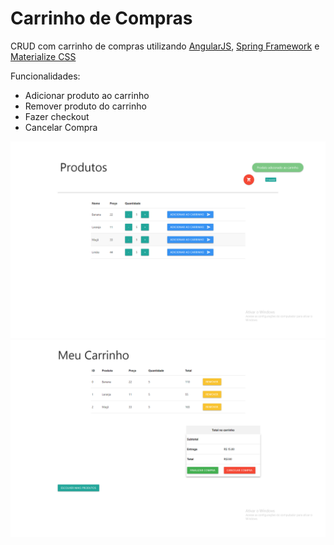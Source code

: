 # Carrinho de Compras
CRUD com carrinho de compras utilizando <a href='https://angular.io/'>AngularJS</a>, <a href='https://spring.io/'>Spring Framework</a> e <a href='https://materializecss.com/'>Materialize CSS</a>


Funcionalidades:
<ul>
  <li>Adicionar produto ao carrinho</li>
  <li>Remover produto do carrinho</li>
  <li>Fazer checkout</li>
  <li>Cancelar Compra</li>
</ul>

![Alt text](home.png?raw=true "Optional Title")
![Alt text](carrinho.png?raw=true "Optional Title")

